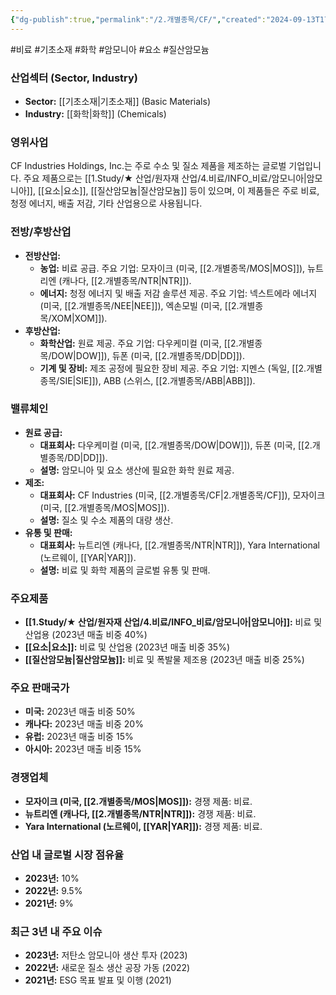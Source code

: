 ```yaml
---
{"dg-publish":true,"permalink":"/2.개별종목/CF/","created":"2024-09-13T17:43:50.746+09:00","updated":"2025-06-03T20:05:58.234+09:00"}
---
```


#비료 #기초소재 #화학 #암모니아 #요소 #질산암모늄 


### 산업섹터 (Sector, Industry)

- **Sector:** [[기초소재\|기초소재]] (Basic Materials)
- **Industry:** [[화학\|화학]] (Chemicals)

### 영위사업

CF Industries Holdings, Inc.는 주로 수소 및 질소 제품을 제조하는 글로벌 기업입니다. 주요 제품으로는 [[1.Study/★ 산업/원자재 산업/4.비료/INFO_비료/암모니아\|암모니아]], [[요소\|요소]], [[질산암모늄\|질산암모늄]] 등이 있으며, 이 제품들은 주로 비료, 청정 에너지, 배출 저감, 기타 산업용으로 사용됩니다.

### 전방/후방산업

- **전방산업:**
    - **농업:** 비료 공급. 주요 기업: 모자이크 (미국, [[2.개별종목/MOS\|MOS]]), 뉴트리엔 (캐나다, [[2.개별종목/NTR\|NTR]]).
    - **에너지:** 청정 에너지 및 배출 저감 솔루션 제공. 주요 기업: 넥스트에라 에너지 (미국, [[2.개별종목/NEE\|NEE]]), 엑손모빌 (미국, [[2.개별종목/XOM\|XOM]]).
- **후방산업:**
    - **화학산업:** 원료 제공. 주요 기업: 다우케미컬 (미국, [[2.개별종목/DOW\|DOW]]), 듀폰 (미국, [[2.개별종목/DD\|DD]]).
    - **기계 및 장비:** 제조 공정에 필요한 장비 제공. 주요 기업: 지멘스 (독일, [[2.개별종목/SIE\|SIE]]), ABB (스위스, [[2.개별종목/ABB\|ABB]]).

### 밸류체인

- **원료 공급:**
    - **대표회사:** 다우케미컬 (미국, [[2.개별종목/DOW\|DOW]]), 듀폰 (미국, [[2.개별종목/DD\|DD]]).
    - **설명:** 암모니아 및 요소 생산에 필요한 화학 원료 제공.
- **제조:**
    - **대표회사:** CF Industries (미국, [[2.개별종목/CF\|2.개별종목/CF]]), 모자이크 (미국, [[2.개별종목/MOS\|MOS]]).
    - **설명:** 질소 및 수소 제품의 대량 생산.
- **유통 및 판매:**
    - **대표회사:** 뉴트리엔 (캐나다, [[2.개별종목/NTR\|NTR]]), Yara International (노르웨이, [[YAR\|YAR]]).
    - **설명:** 비료 및 화학 제품의 글로벌 유통 및 판매.

### 주요제품

- **[[1.Study/★ 산업/원자재 산업/4.비료/INFO_비료/암모니아\|암모니아]]:** 비료 및 산업용 (2023년 매출 비중 40%)
- **[[요소\|요소]]:** 비료 및 산업용 (2023년 매출 비중 35%)
- **[[질산암모늄\|질산암모늄]]:** 비료 및 폭발물 제조용 (2023년 매출 비중 25%)

### 주요 판매국가

- **미국:** 2023년 매출 비중 50%
- **캐나다:** 2023년 매출 비중 20%
- **유럽:** 2023년 매출 비중 15%
- **아시아:** 2023년 매출 비중 15%

### 경쟁업체

- **모자이크 (미국, [[2.개별종목/MOS\|MOS]]):** 경쟁 제품: 비료.
- **뉴트리엔 (캐나다, [[2.개별종목/NTR\|NTR]]):** 경쟁 제품: 비료.
- **Yara International (노르웨이, [[YAR\|YAR]]):** 경쟁 제품: 비료.

### 산업 내 글로벌 시장 점유율

- **2023년:** 10%
- **2022년:** 9.5%
- **2021년:** 9%

### 최근 3년 내 주요 이슈

- **2023년:** 저탄소 암모니아 생산 투자 (2023)
- **2022년:** 새로운 질소 생산 공장 가동 (2022)
- **2021년:** ESG 목표 발표 및 이행 (2021)